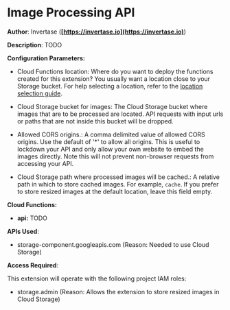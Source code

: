 # Image Processing API

**Author**: Invertase (**[https://invertase.io](https://invertase.io)**)

**Description**: TODO

**Configuration Parameters:**

- Cloud Functions location: Where do you want to deploy the functions created for this extension? You usually want a location close to your Storage bucket. For help selecting a location, refer to the [location selection guide](https://firebase.google.com/docs/functions/locations).

- Cloud Storage bucket for images: The Cloud Storage bucket where images that are to be processed are located. API requests with input urls or paths that are not inside this bucket will be dropped.

- Allowed CORS origins.: A comma delimited value of allowed CORS origins. Use the default of '\*' to allow all origins. This is useful to lockdown your API and only allow your own website to embed the images directly. Note this will not prevent non-browser requests from accessing your API.

- Cloud Storage path where processed images will be cached.: A relative path in which to store cached images. For example, `cache`. If you prefer to store resized images at the default location, leave this field empty.

**Cloud Functions:**

- **api:** TODO

**APIs Used**:

- storage-component.googleapis.com (Reason: Needed to use Cloud Storage)

**Access Required**:

This extension will operate with the following project IAM roles:

- storage.admin (Reason: Allows the extension to store resized images in Cloud Storage)

